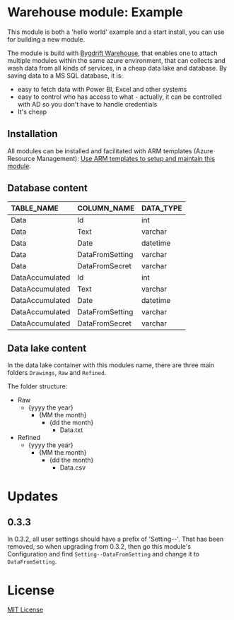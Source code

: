 # Warehouse module: Example

This module is both a 'hello world' example and a start install, you can use for building a new module.

The module is build with [Bygdrift Warehouse](https://github.com/Bygdrift/Warehouse), that enables one to attach multiple modules within the same azure environment, that can collects and wash data from all kinds of services, in a cheap data lake and database.
By saving data to a MS SQL database, it is:
- easy to fetch data with Power BI, Excel and other systems
- easy to control who has access to what - actually, it can be controlled with AD so you don't have to handle credentials
- It's cheap

## Installation

All modules can be installed and facilitated with ARM templates (Azure Resource Management): [Use ARM templates to setup and maintain this module](https://github.com/Bygdrift/Warehouse.Modules.Example/blob/master/Deploy).

## Database content

| TABLE_NAME      | COLUMN_NAME     | DATA_TYPE |
| :-------------- | :-------------- | :-------- |
| Data            | Id              | int       |
| Data            | Text            | varchar   |
| Data            | Date            | datetime  |
| Data            | DataFromSetting | varchar   |
| Data            | DataFromSecret  | varchar   |
| DataAccumulated | Id              | int       |
| DataAccumulated | Text            | varchar   |
| DataAccumulated | Date            | datetime  |
| DataAccumulated | DataFromSetting | varchar   |
| DataAccumulated | DataFromSecret  | varchar   |

## Data lake content

In the data lake container with this modules name, there are three main folders `Drawings`, `Raw` and `Refined`.

 The folder structure:

+ Raw
    - {yyyy the year}
        - {MM the month}
            - {dd the month}
                - Data.txt
+ Refined
    - {yyyy the year}
        - {MM the month}
            - {dd the month}
                - Data.csv

# Updates

## 0.3.3

In 0.3.2, all user settings should have a prefix of 'Setting--'. That has been removed, so when upgrading from 0.3.2, then go this module's Configuration and find `Setting--DataFromSetting` and change it to `DataFromSetting`.

# License

[MIT License](https://github.com/Bygdrift/Warehouse.Modules.Example/blob/master/License.md)